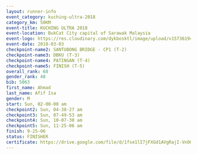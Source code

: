 ```yaml
--- 
layout: runner-info 
event_category: kuching-ultra-2018 
category_km: 50KM 
event-title: KUCHING ULTRA 2018 
event-location: BukCat City capital of Sarawak Malaysia 
event-logo: https://res.cloudinary.com/dykbosktl/image/upload/v1573619473/Logo/kuching-ultra-2018-logo_tlpvm5.png 
event-date: 2018-03-03 
checkpoint-name2: SANTUBONG BRIDGE - CP1 (T-2) 
checkpoint-name3: DBKU (T-3) 
checkpoint-name4: PATINGAN (T-4) 
checkpoint-name5: FINISH (T-5) 
overall_rank: 68
gender_rank: 48
bib: 5063
first_name: Ahmad
last_name: Afif Isa
gender: M
start: Sun, 02-00-00 am
checkpoint2: Sun, 04-38-27 am
checkpoint3: Sun, 07-49-53 am
checkpoint4: Sun, 10-07-30 am
checkpoint5: Sun, 11-25-06 am
finish: 9-25-06
status: FINISHER
certificate: https://drive.google.com/file/d/1fse1lI7jFXGd1AVgRajI-VnOGTYhao-9/view?usp=sharing
--- 
```

